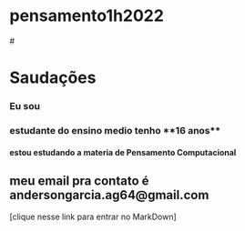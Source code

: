 # pensamento1h2022 
#<h1>Saudações</h1>
<h3>Eu sou</h3> <h3>estudante do ensino medio tenho **16 anos**</h3>  <h4>estou estudando a materia de Pensamento Computacional</h4>  <h2>meu email pra contato é andersongarcia.ag64@gmail.com</h3>
 [clique nesse link para entrar no MarkDown]
